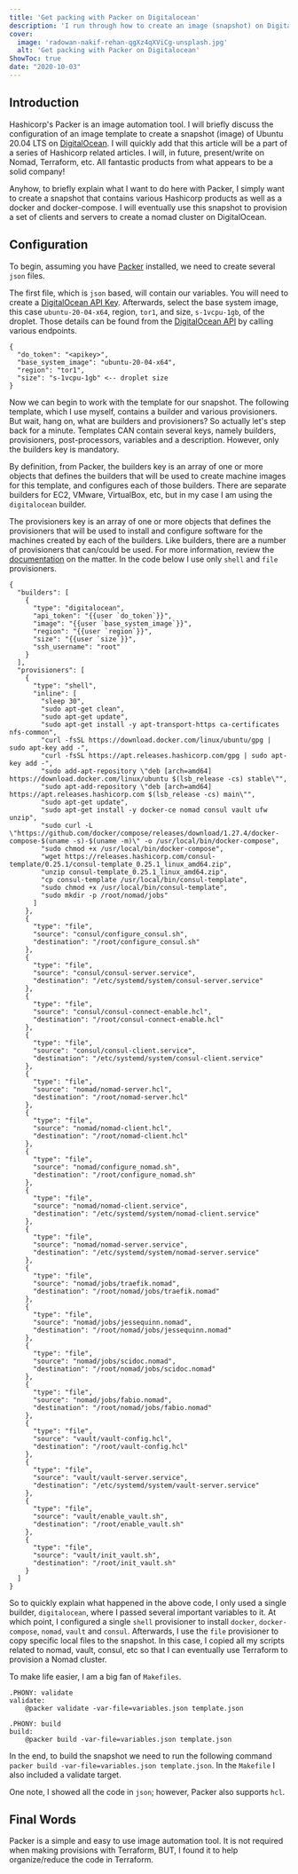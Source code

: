 ```yaml
---
title: 'Get packing with Packer on Digitalocean'
description: 'I run through how to create an image (snapshot) on DigitalOcean with Packer.'
cover:
  image: 'radowan-nakif-rehan-qgXz4qXViCg-unsplash.jpg'
  alt: 'Get packing with Packer on Digitalocean'
ShowToc: true
date: "2020-10-03"
---
```


## Introduction
Hashicorp's Packer is an image automation tool. I will briefly discuss the configuration of an image template 
to create a snapshot (image) of Ubuntu 20.04 LTS on [DigitalOcean](https://m.do.co/c/6ceb645458ec). I will quickly add that this article will be a part of a series
of Hashicorp related articles. I will, in future, present/write on Nomad, Terraform, etc. All fantastic products from what appears to be a solid company!

Anyhow, to briefly explain what I want to do here with Packer, I simply want to create a snapshot that contains various Hashicorp products as well as a docker and docker-compose.
I will eventually use this snapshot to provision a set of clients and servers to create a nomad cluster on DigitalOcean.

## Configuration
To begin, assuming you have [Packer](https://www.packer.io/) installed, we need to create several `json` files.

The first file, which is `json` based, will contain our variables. You will need to create a [DigitalOcean API Key](https://www.digitalocean.com/community/tutorials/how-to-create-a-digitalocean-space-and-api-key). 
Afterwards, select the base system image, this case `ubuntu-20-04-x64`, region, `tor1`, and size, `s-1vcpu-1gb`, of the droplet. 
Those details can be found from the [DigitalOcean API](https://developers.digitalocean.com/documentation/v2/) by calling various endpoints.

```json[variables.json]
{
  "do_token": "<apikey>",
  "base_system_image": "ubuntu-20-04-x64",
  "region": "tor1",
  "size": "s-1vcpu-1gb" <-- droplet size
}
```

Now we can begin to work with the template for our snapshot. The following template, which I use myself, contains a builder and various provisioners. 
But wait, hang on, what are builders and provisioners? So actually let's step back for a minute. Templates CAN contain several keys, namely builders, 
provisioners, post-processors, variables and a description. 
However, only the builders key is mandatory. 

By definition, from Packer, the builders key is an array of one or more objects that defines the builders 
that will be used to create machine images for this template, and configures each of those builders. 
There are separate builders for EC2, VMware, VirtualBox, etc, but in my case I am using the `digitalocean` builder.
 
The provisioners key is an array 
of one or more objects that defines the provisioners that will be used to install and configure software for the machines created by each of the builders.
Like builders, there are a number of provisioners that can/could be used. For more information, review the [documentation](https://www.packer.io/docs/templates/provisioners) on the matter.
In the code below I use only `shell` and `file` provisioners.

```json[template.json]
{
  "builders": [
    {
      "type": "digitalocean",
      "api_token": "{{user `do_token`}}",
      "image": "{{user `base_system_image`}}",
      "region": "{{user `region`}}",
      "size": "{{user `size`}}",
      "ssh_username": "root"
    }
  ],
  "provisioners": [
    {
      "type": "shell",
      "inline": [
        "sleep 30",
        "sudo apt-get clean",
        "sudo apt-get update",
        "sudo apt-get install -y apt-transport-https ca-certificates nfs-common",
        "curl -fsSL https://download.docker.com/linux/ubuntu/gpg | sudo apt-key add -",
        "curl -fsSL https://apt.releases.hashicorp.com/gpg | sudo apt-key add -",
        "sudo add-apt-repository \"deb [arch=amd64] https://download.docker.com/linux/ubuntu $(lsb_release -cs) stable\"",
        "sudo apt-add-repository \"deb [arch=amd64] https://apt.releases.hashicorp.com $(lsb_release -cs) main\"",
        "sudo apt-get update",
        "sudo apt-get install -y docker-ce nomad consul vault ufw unzip",
        "sudo curl -L \"https://github.com/docker/compose/releases/download/1.27.4/docker-compose-$(uname -s)-$(uname -m)\" -o /usr/local/bin/docker-compose",
        "sudo chmod +x /usr/local/bin/docker-compose",
        "wget https://releases.hashicorp.com/consul-template/0.25.1/consul-template_0.25.1_linux_amd64.zip",
        "unzip consul-template_0.25.1_linux_amd64.zip",
        "cp consul-template /usr/local/bin/consul-template",
        "sudo chmod +x /usr/local/bin/consul-template",
        "sudo mkdir -p /root/nomad/jobs"
      ]
    },
    {
      "type": "file",
      "source": "consul/configure_consul.sh",
      "destination": "/root/configure_consul.sh"
    },
    {
      "type": "file",
      "source": "consul/consul-server.service",
      "destination": "/etc/systemd/system/consul-server.service"
    },
    {
      "type": "file",
      "source": "consul/consul-connect-enable.hcl",
      "destination": "/root/consul-connect-enable.hcl"
    },
    {
      "type": "file",
      "source": "consul/consul-client.service",
      "destination": "/etc/systemd/system/consul-client.service"
    },
    {
      "type": "file",
      "source": "nomad/nomad-server.hcl",
      "destination": "/root/nomad-server.hcl"
    },
    {
      "type": "file",
      "source": "nomad/nomad-client.hcl",
      "destination": "/root/nomad-client.hcl"
    },
    {
      "type": "file",
      "source": "nomad/configure_nomad.sh",
      "destination": "/root/configure_nomad.sh"
    },
    {
      "type": "file",
      "source": "nomad/nomad-client.service",
      "destination": "/etc/systemd/system/nomad-client.service"
    },
    {
      "type": "file",
      "source": "nomad/nomad-server.service",
      "destination": "/etc/systemd/system/nomad-server.service"
    },
    {
      "type": "file",
      "source": "nomad/jobs/traefik.nomad",
      "destination": "/root/nomad/jobs/traefik.nomad"
    },
    {
      "type": "file",
      "source": "nomad/jobs/jessequinn.nomad",
      "destination": "/root/nomad/jobs/jessequinn.nomad"
    },
    {
      "type": "file",
      "source": "nomad/jobs/scidoc.nomad",
      "destination": "/root/nomad/jobs/scidoc.nomad"
    },
    {
      "type": "file",
      "source": "nomad/jobs/fabio.nomad",
      "destination": "/root/nomad/jobs/fabio.nomad"
    },
    {
      "type": "file",
      "source": "vault/vault-config.hcl",
      "destination": "/root/vault-config.hcl"
    },
    {
      "type": "file",
      "source": "vault/vault-server.service",
      "destination": "/etc/systemd/system/vault-server.service"
    },
    {
      "type": "file",
      "source": "vault/enable_vault.sh",
      "destination": "/root/enable_vault.sh"
    },
    {
      "type": "file",
      "source": "vault/init_vault.sh",
      "destination": "/root/init_vault.sh"
    }
  ]
}
```

So to quickly explain what happened in the above code, I only used a single builder, `digitalocean`, where I passed several important variables to it. At which point, I configured a single `shell`
provisioner to install `docker`, `docker-compose`, `nomad`, `vault` and `consul`. Afterwards, I use the `file` provisioner to copy specific local files to the snapshot. In this case, I copied all my scripts
related to nomad, vault, consul, etc so that I can eventually use Terraform to provision a Nomad cluster.

To make life easier, I am a big fan of `Makefiles`.

```makefile[Makefile]
.PHONY: validate
validate:
	@packer validate -var-file=variables.json template.json

.PHONY: build
build:
	@packer build -var-file=variables.json template.json
```

In the end, to build the snapshot we need to run the following command `packer build -var-file=variables.json template.json`. In the `Makefile` I also included a validate target.

One note, I showed all the code in `json`; however, Packer also supports `hcl`.

## Final Words 
Packer is a simple and easy to use image automation tool. It is not required when making provisions with Terraform, BUT, I found it to help organize/reduce the code in Terraform.
